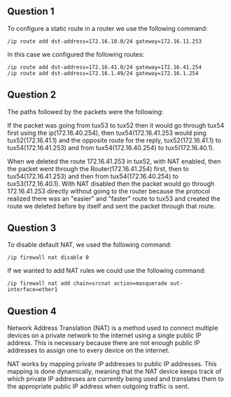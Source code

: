 ## Question 1

To configure a static route in a router we use the following command:

```note
/ip route add dst-address=172.16.10.0/24 gateway=172.16.11.253 
```

In this case we configured the following routes:

```note
/ip route add dst-address=172.16.41.0/24 gateway=172.16.41.254 
/ip route add dst-address=172.16.1.49/24 gateway=172.16.1.254
```

## Question 2

The paths followed by the packets were the following:

If the packet was going from tux53 to tux52 then it would go through tux54 first using the ip(172.16.40.254), then tux54(172.16.41.253 would ping tux52(172.16.41.1) and the opposite route for the reply, tux52(172.16.41.1) to tux54(172.16.41.253) and from tux54(172.16.40.254) to tux5(172.16.40.1). 

When we deleted the route 172.16.41.253 in tux52, with NAT enabled, then the packet went through the Router(172.16.41.254) first, then to tux54(172.16.41.253) and then from tux54(172.16.40.254) to tux53(172.16.40.1). With NAT disabled then the packet would go through 172.16.41.253 directly without going to the router because the protocol realized there was an "easier" and "faster" route to tux53 and created the route we deleted before by itself and sent the packet through that route.

## Question 3

To disable default NAT, we used the following command:

```note
/ip firewall nat disable 0
```

If we wanted to add NAT rules we could use the following command:

```note
/ip firewall nat add chain=srcnat action=masquerade out-interface=ether1
```

## Question 4

Network Address Translation (NAT) is a method used to connect multiple devices on a private network to the internet using a single public IP address. This is necessary because there are not enough public IP addresses to assign one to every device on the internet.

NAT works by mapping private IP addresses to public IP addresses. This mapping is done dynamically, meaning that the NAT device keeps track of which private IP addresses are currently being used and translates them to the appropriate public IP address when outgoing traffic is sent.
